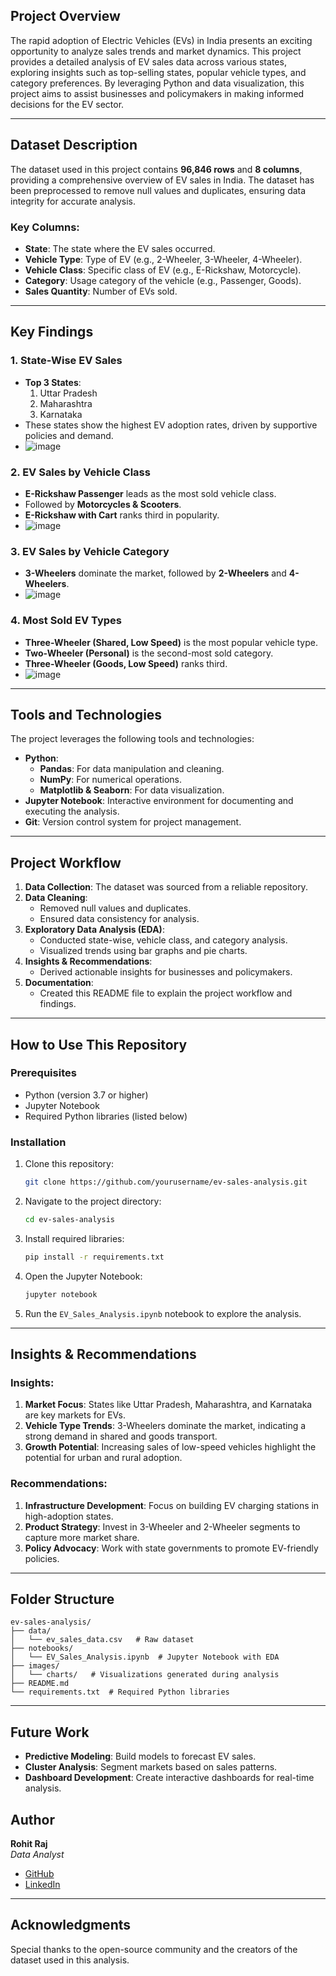 ## Project Overview

The rapid adoption of Electric Vehicles (EVs) in India presents an exciting opportunity to analyze sales trends and market dynamics. This project provides a detailed analysis of EV sales data across various states, exploring insights such as top-selling states, popular vehicle types, and category preferences. By leveraging Python and data visualization, this project aims to assist businesses and policymakers in making informed decisions for the EV sector.

---

## Dataset Description

The dataset used in this project contains **96,846 rows** and **8 columns**, providing a comprehensive overview of EV sales in India. The dataset has been preprocessed to remove null values and duplicates, ensuring data integrity for accurate analysis.

### Key Columns:
- **State**: The state where the EV sales occurred.
- **Vehicle Type**: Type of EV (e.g., 2-Wheeler, 3-Wheeler, 4-Wheeler).
- **Vehicle Class**: Specific class of EV (e.g., E-Rickshaw, Motorcycle).
- **Category**: Usage category of the vehicle (e.g., Passenger, Goods).
- **Sales Quantity**: Number of EVs sold.

---

## Key Findings

### 1. State-Wise EV Sales
- **Top 3 States**: 
  1. Uttar Pradesh
  2. Maharashtra
  3. Karnataka
- These states show the highest EV adoption rates, driven by supportive policies and demand.
- ![image](https://github.com/user-attachments/assets/a3ba35aa-dbc5-4856-91b2-d4bedd0f0fa9)

  
### 2. EV Sales by Vehicle Class
- **E-Rickshaw Passenger** leads as the most sold vehicle class.
- Followed by **Motorcycles & Scooters**.
- **E-Rickshaw with Cart** ranks third in popularity.
- ![image](https://github.com/user-attachments/assets/8af3b85d-1d55-4f49-863f-cdfaede73514)


### 3. EV Sales by Vehicle Category
- **3-Wheelers** dominate the market, followed by **2-Wheelers** and **4-Wheelers**.
- ![image](https://github.com/user-attachments/assets/4ba74a44-d6c1-4cd2-83b2-99e69afb507b)


### 4. Most Sold EV Types
- **Three-Wheeler (Shared, Low Speed)** is the most popular vehicle type.
- **Two-Wheeler (Personal)** is the second-most sold category.
- **Three-Wheeler (Goods, Low Speed)** ranks third.
- ![image](https://github.com/user-attachments/assets/17343e6a-c1c7-4e4c-8a82-9b47ee7288f6)


---

## Tools and Technologies

The project leverages the following tools and technologies:

- **Python**: 
  - **Pandas**: For data manipulation and cleaning.
  - **NumPy**: For numerical operations.
  - **Matplotlib & Seaborn**: For data visualization.
- **Jupyter Notebook**: Interactive environment for documenting and executing the analysis.
- **Git**: Version control system for project management.

---

## Project Workflow

1. **Data Collection**: The dataset was sourced from a reliable repository.
2. **Data Cleaning**: 
   - Removed null values and duplicates.
   - Ensured data consistency for analysis.
3. **Exploratory Data Analysis (EDA)**:
   - Conducted state-wise, vehicle class, and category analysis.
   - Visualized trends using bar graphs and pie charts.
4. **Insights & Recommendations**:
   - Derived actionable insights for businesses and policymakers.
5. **Documentation**:
   - Created this README file to explain the project workflow and findings.

---

## How to Use This Repository

### Prerequisites
- Python (version 3.7 or higher)
- Jupyter Notebook
- Required Python libraries (listed below)

### Installation

1. Clone this repository:
   ```bash
   git clone https://github.com/yourusername/ev-sales-analysis.git
   ```

2. Navigate to the project directory:
   ```bash
   cd ev-sales-analysis
   ```

3. Install required libraries:
   ```bash
   pip install -r requirements.txt
   ```

4. Open the Jupyter Notebook:
   ```bash
   jupyter notebook
   ```

5. Run the `EV_Sales_Analysis.ipynb` notebook to explore the analysis.

---

## Insights & Recommendations

### Insights:
1. **Market Focus**: States like Uttar Pradesh, Maharashtra, and Karnataka are key markets for EVs.
2. **Vehicle Type Trends**: 3-Wheelers dominate the market, indicating a strong demand in shared and goods transport.
3. **Growth Potential**: Increasing sales of low-speed vehicles highlight the potential for urban and rural adoption.

### Recommendations:
1. **Infrastructure Development**: Focus on building EV charging stations in high-adoption states.
2. **Product Strategy**: Invest in 3-Wheeler and 2-Wheeler segments to capture more market share.
3. **Policy Advocacy**: Work with state governments to promote EV-friendly policies.

---

## Folder Structure

```plaintext
ev-sales-analysis/
├── data/
│   └── ev_sales_data.csv   # Raw dataset
├── notebooks/
│   └── EV_Sales_Analysis.ipynb  # Jupyter Notebook with EDA
├── images/
│   └── charts/   # Visualizations generated during analysis
├── README.md
└── requirements.txt  # Required Python libraries
```

---

## Future Work

- **Predictive Modeling**: Build models to forecast EV sales.
- **Cluster Analysis**: Segment markets based on sales patterns.
- **Dashboard Development**: Create interactive dashboards for real-time analysis.



## Author

**Rohit Raj**  
*Data Analyst*  
- [GitHub](https://github.com/RohitRa200)  
- [LinkedIn](https://www.linkedin.com/in/rohitrajanalyticsmind/)

---

## Acknowledgments

Special thanks to the open-source community and the creators of the dataset used in this analysis.
